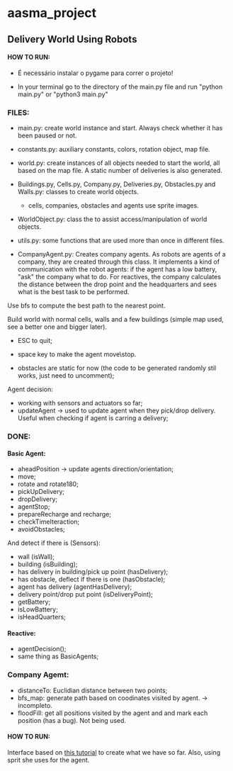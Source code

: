 # aasma_project

## Delivery World Using Robots

#### HOW TO RUN:

* É necessário instalar o pygame para correr o projeto!

* In your terminal go to the directory of the main.py file and  run "python main.py" or "python3 main.py"

### FILES:
* main.py: create world instance and start. Always check whether it has been paused or not.
* constants.py: auxiliary constants, colors, rotation object, map file.

* world.py: create instances of all objects needed to start the world, all based on the map file. A static number of deliveries is also generated.

* Buildings.py, Cells.py, Company.py, Deliveries.py, Obstacles.py and Walls.py: classes to create world objects.
	- cells, companies, obstacles and agents use sprite images.

* WorldObject.py: class the to assist access/manipulation of world objects.

* utils.py: some functions that are used more than once in different files.
* CompanyAgent.py: Creates company agents. As robots are agents of a company, they are created through this class. It implements a kind of communication with the robot agents: if the agent has a low battery, "ask" the company what to do. For reactives, the company calculates the distance between the drop point and the headquarters and sees what is the best task to be performed.

Use bfs to compute the best path to the nearest point.

Build world with normal cells, walls and a few buildings (simple map used, see a better one and bigger later).
* ESC to quit;
* space key to make the agent move\stop.

* obstacles are static for now (the code to be generated randomly stil works, just need to uncomment);

Agent decision:
* working with sensors and actuators so far;
* updateAgent -> used to update agent when they pick/drop delivery. Useful when checking if agent is carring a delivery;

### DONE:

#### Basic Agent:
* aheadPosition -> update agents direction/orientation;
* move;
* rotate and rotate180;
* pickUpDelivery;
* dropDelivery;
* agentStop;
* prepareRecharge and recharge;
* checkTimeIteraction;
* avoidObstacles;

And detect if there is (Sensors):
* wall (isWall);
* building (isBuilding);
* has delivery in building/pick up point (hasDelivery);
* has obstacle, deflect if there is one (hasObstacle);
* agent has delivery (agentHasDelivery);
* delivery point/drop put point (isDeliveryPoint);
* getBattery;
* isLowBattery;
* isHeadQuarters;

#### Reactive:
* agentDecision();
* same thing as BasicAgents;

### Company Agemt:
* distanceTo: Euclidian distance between two points;
* bfs_map: generate path based on coodinates visited by agent. -> incompleto.
* floodFill: get all positions visited by the agent and and mark each position (has a bug). Not being used.

#### HOW TO RUN:

Interface based on [this tutorial](https://github.com/poly451/Tutorials/tree/master/Python:%20Create%20a%20Grid) to create what we have so far. Also, using sprit she uses for the agent.





